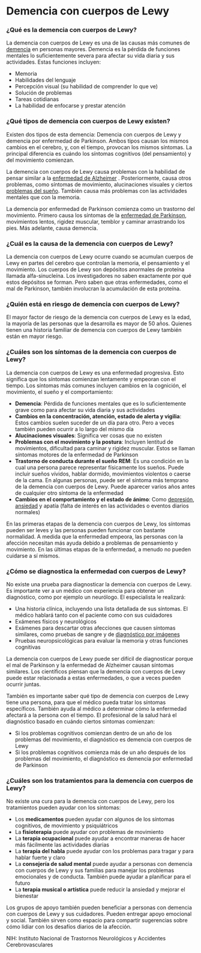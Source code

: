 Demencia con cuerpos de Lewy
============================


### ¿Qué es la demencia con cuerpos de Lewy?


La demencia con cuerpos de Lewy es una de las causas más comunes de [demencia](https://medlineplus.gov/spanish/dementia.html) en personas mayores. Demencia es la pérdida de funciones mentales lo suficientemente severa para afectar su vida diaria y sus actividades. Estas funciones incluyen:


* Memoria
* Habilidades del lenguaje
* Percepción visual (su habilidad de comprender lo que ve)
* Solución de problemas
* Tareas cotidianas
* La habilidad de enfocarse y prestar atención


### ¿Qué tipos de demencia con cuerpos de Lewy existen?


Existen dos tipos de esta demencia: Demencia con cuerpos de Lewy y demencia por enfermedad de Parkinson.
Ambos tipos causan los mismos cambios en el cerebro, y, con el tiempo, provocan los mismos síntomas. La principal diferencia es cuándo los síntomas cognitivos (del pensamiento) y del movimiento comienzan.


La demencia con cuerpos de Lewy causa problemas con la habilidad de pensar similar a la [enfermedad de Alzheimer](https://medlineplus.gov/spanish/alzheimersdisease.html) . Posteriormente, causa otros problemas, como síntomas de movimiento, alucinaciones visuales y ciertos [problemas del sueño](https://medlineplus.gov/spanish/sleepdisorders.html). También causa más problemas con las actividades mentales que con la memoria.


La demencia por enfermedad de Parkinson comienza como un trastorno del movimiento. Primero causa los síntomas de la [enfermedad de Parkinson](https://medlineplus.gov/spanish/parkinsonsdisease.html), movimientos lentos, rigidez muscular, temblor y caminar arrastrando los pies. Más adelante, causa demencia.


### ¿Cuál es la causa de la demencia con cuerpos de Lewy?


La demencia con cuerpos de Lewy ocurre cuando se acumulan cuerpos de Lewy en partes del cerebro que controlan la memoria, el pensamiento y el movimiento. Los cuerpos de Lewy son depósitos anormales de proteína llamada alfa-sinucleína. Los investigadores no saben exactamente por qué estos depósitos se forman. Pero saben que otras enfermedades, como el mal de Parkinson, también involucran la acumulación de esta proteína.


### ¿Quién está en riesgo de demencia con cuerpos de Lewy?


El mayor factor de riesgo de la demencia con cuerpos de Lewy es la edad, la mayoría de las personas que la desarrolla es mayor de 50 años. Quienes tienen una historia familiar de demencia con cuerpos de Lewy también están en mayor riesgo. 


### ¿Cuáles son los síntomas de la demencia con cuerpos de Lewy?


La demencia con cuerpos de Lewy es una enfermedad progresiva. Esto significa que los síntomas comienzan lentamente y empeoran con el tiempo. Los síntomas más comunes incluyen cambios en la cognición, el movimiento, el sueño y el comportamiento:


* **Demencia**: Pérdida de funciones mentales que es lo suficientemente grave como para afectar su vida diaria y sus actividades
* **Cambios en la concentración, atención, estado de alerta y vigilia**: Estos cambios suelen suceder de un día para otro. Pero a veces también pueden ocurrir a lo largo del mismo día
* **Alucinaciones visuales**: Significa ver cosas que no existen
* **Problemas con el movimiento y la postura**: Incluyen lentitud de movimientos, dificultad para caminar y rigidez muscular. Estos se llaman síntomas motores de la enfermedad de Parkinson
* **Trastorno de conducta durante el sueño REM**: Es una condición en la cual una persona parece representar físicamente los sueños. Puede incluir sueños vívidos, hablar dormido, movimientos violentos o caerse de la cama. En algunas personas, puede ser el síntoma más temprano de la demencia con cuerpos de Lewy. Puede aparecer varios años antes de cualquier otro síntoma de la enfermedad
* **Cambios en el comportamiento y el estado de ánimo**: Como [depresión](https://medlineplus.gov/spanish/depression.html), [ansiedad](https://medlineplus.gov/spanish/anxiety.html) y apatía (falta de interés en las actividades o eventos diarios normales)


En las primeras etapas de la demencia con cuerpos de Lewy, los síntomas pueden ser leves y las personas pueden funcionar con bastante normalidad. A medida que la enfermedad empeora, las personas con la afección necesitan más ayuda debido a problemas de pensamiento y movimiento. En las últimas etapas de la enfermedad, a menudo no pueden cuidarse a sí mismos.


### ¿Cómo se diagnostica la enfermedad con cuerpos de Lewy?


No existe una prueba para diagnosticar la demencia con cuerpos de Lewy. Es importante ver a un médico con experiencia para obtener un diagnóstico, como por ejemplo un neurólogo. El especialista le realizará:


* Una historia clínica, incluyendo una lista detallada de sus síntomas. El médico hablará tanto con el paciente como con sus cuidadores
* Exámenes físicos y neurológicos
* Exámenes para descartar otras afecciones que causen síntomas similares, como pruebas de sangre y de [diagnóstico por imágenes](https://medlineplus.gov/spanish/diagnosticimaging.html)
* Pruebas neuropsicológicas para evaluar la memoria y otras funciones cognitivas


La demencia con cuerpos de Lewy puede ser difícil de diagnosticar porque el mal de Parkinson y la enfermedad de Alzheimer causan síntomas similares. Los científicos piensan que la demencia con cuerpos de Lewy puede estar relacionada a estas enfermedades, o que a veces pueden ocurrir juntas.


También es importante saber qué tipo de demencia con cuerpos de Lewy tiene una persona, para que el médico pueda tratar los síntomas específicos. También ayuda al médico a determinar cómo la enfermedad afectará a la persona con el tiempo. El profesional de la salud hará el diagnóstico basado en cuándo ciertos síntomas comienzan:


* Si los problemas cognitivos comienzan dentro de un año de los problemas del movimiento, el diagnóstico es demencia con cuerpos de Lewy
* Si los problemas cognitivos comienza más de un año después de los problemas del movimiento, el diagnóstico es demencia por enfermedad de Parkinson


### ¿Cuáles son los tratamientos para la demencia con cuerpos de Lewy?


No existe una cura para la demencia con cuerpos de Lewy, pero los tratamientos pueden ayudar con los síntomas:


* Los **medicamentos** pueden ayudar con algunos de los síntomas cognitivos, de movimiento y psiquiátricos
* La **fisioterapia** puede ayudar con problemas de movimiento
* La **terapia ocupacional** puede ayudar a encontrar maneras de hacer más fácilmente las actividades diarias
* La **terapia del habla** puede ayudar con los problemas para tragar y para hablar fuerte y claro
* La **consejería de salud mental** puede ayudar a personas con demencia con cuerpos de Lewy y sus familias para manejar los problemas emocionales y de conducta. También puede ayudar a planificar para el futuro
* La **terapia musical o artística** puede reducir la ansiedad y mejorar el bienestar


Los grupos de apoyo también pueden beneficiar a personas con demencia con cuerpos de Lewy y sus cuidadores. Pueden entregar apoyo emocional y social. También sirven como espacio para compartir sugerencias sobre cómo lidiar con los desafíos diarios de la afección.


NIH: Instituto Nacional de Trastornos Neurológicos y Accidentes Cerebrovasculares 

